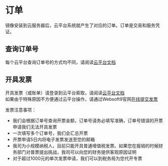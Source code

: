 # 订单

镜像安装到云服务器后，云平台系统就产生了对应的订单。订单是交易和服务凭证。

## 查询订单号

每个云平台查询订单号的方式均不同，请阅读[云平台文档](/zh/tech-instance.md)

## 开具发票

开具发票（或账单）请登录到云平台索取，请阅读[云平台文档](/zh/tech-instance.md)  
如果由于特殊原因不方便通过云平台操作，请通过Websoft9官网[在线提交发票](https://www.websoft9.com/apply-invoice)

发票注意事项：

* 我们会根据订单号查询开票金额，订单号请务必填写准确，订单号错误的开票申请我们无法开具发票
* 一次填写多个订单号，我们会汇总开票
* 开票申请5日内将电子发票发送至您的邮箱
* 我司为小规模纳税人，目前只能开具普通增值税发票。如果您在报销的时候财务部门对普票提出挑战，我司可以向您的财务提供客观原因证明
* 对于超过1000元的单次发票申请，我们可以到税务局为您代开专票
